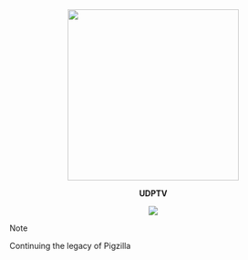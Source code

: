 <div align="center">
 <a href="#"><img width="300" height="300" src="https://i.postimg.cc/Z59dwcZB/udp.png"></a> <br>

**UDPTV**
</div>

<p align="center">
 <a href="https://discord.gg/DAvhENGyXU"><img src="https://img.shields.io/discord/922634213675638784?label=Discord&logo=discord&style=for-the-badge&color=blue"></a>
</p>

> [!Note]
> Continuing the legacy of Pigzilla